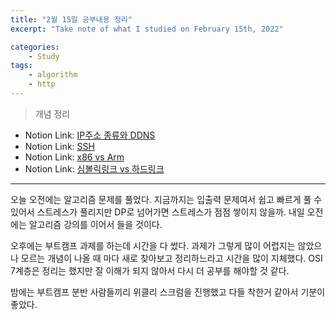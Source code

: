```yaml
---
title: "2월 15일 공부내용 정리"
excerpt: "Take note of what I studied on February 15th, 2022"

categories:    
    - Study
tags:
    - algorithm
    - http
---
```

> 개념 정리
* Notion Link: [IP주소 종류와 DDNS](https://funny-gourd-490.notion.site/IP-DDNS-560536118c134fd386bc5b0a2d903dc5)
* Notion Link: [SSH](https://funny-gourd-490.notion.site/SSH-15eda59c12754be6975f5551b1f3e4be)
* Notion Link: [x86 vs Arm](https://funny-gourd-490.notion.site/x86-vs-Arm-52ff090d92e343b6b356d93d1898e342)
* Notion Link: [심볼릭링크 vs 하드링크](https://funny-gourd-490.notion.site/vs-aac3fcc1e2bd44a09bc604c38d292a5c)
  
---
오늘 오전에는 알고리즘 문제를 풀었다. 지금까지는 입출력 문제여서 쉽고 빠르게 풀 수 있어서 스트레스가 풀리지만 
DP로 넘어가면 스트레스가 점점 쌓이지 않을까. 내일 오전에는 알고리즘 강의를 이어서 들을 것이다.
  
오후에는 부트캠프 과제를 하는데 시간을 다 썼다. 과제가 그렇게 많이 어렵지는 않았으나 모르는 개념이 나올 때 마다 
새로 찾아보고 정리하느라고 시간을 많이 지체했다.
OSI 7계층은 정리는 했지만 잘 이해가 되지 않아서 다시 더 공부를 해야할 것 같다.
  
밤에는 부트캠프 분반 사람들끼리 위클리 스크럼을 진행했고 다들 착한거 같아서 기분이 좋았다.



